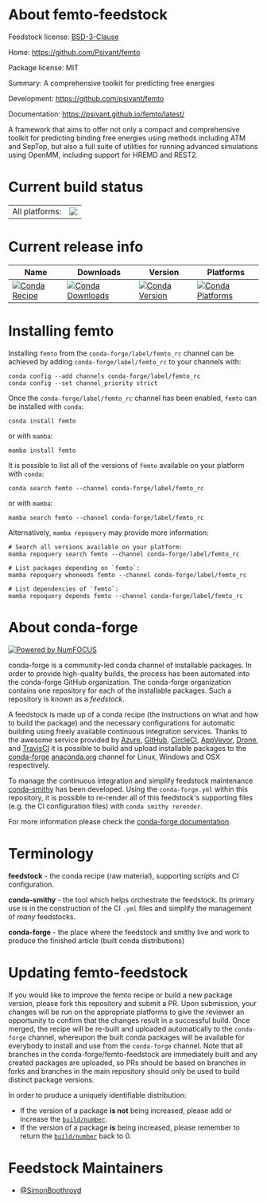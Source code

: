 About femto-feedstock
=====================

Feedstock license: [BSD-3-Clause](https://github.com/conda-forge/femto-feedstock/blob/main/LICENSE.txt)

Home: https://github.com/Psivant/femto

Package license: MIT

Summary: A comprehensive toolkit for predicting free energies

Development: https://github.com/psivant/femto

Documentation: https://psivant.github.io/femto/latest/

A framework that aims to offer not only a compact and comprehensive toolkit for predicting binding free
energies using methods including ATM and SepTop, but also a full suite of utilities for running advanced
simulations using OpenMM, including support for HREMD and REST2.


Current build status
====================


<table><tr><td>All platforms:</td>
    <td>
      <a href="https://dev.azure.com/conda-forge/feedstock-builds/_build/latest?definitionId=20960&branchName=main">
        <img src="https://dev.azure.com/conda-forge/feedstock-builds/_apis/build/status/femto-feedstock?branchName=main">
      </a>
    </td>
  </tr>
</table>

Current release info
====================

| Name | Downloads | Version | Platforms |
| --- | --- | --- | --- |
| [![Conda Recipe](https://img.shields.io/badge/recipe-femto-green.svg)](https://anaconda.org/conda-forge/femto) | [![Conda Downloads](https://img.shields.io/conda/dn/conda-forge/femto.svg)](https://anaconda.org/conda-forge/femto) | [![Conda Version](https://img.shields.io/conda/vn/conda-forge/femto.svg)](https://anaconda.org/conda-forge/femto) | [![Conda Platforms](https://img.shields.io/conda/pn/conda-forge/femto.svg)](https://anaconda.org/conda-forge/femto) |

Installing femto
================

Installing `femto` from the `conda-forge/label/femto_rc` channel can be achieved by adding `conda-forge/label/femto_rc` to your channels with:

```
conda config --add channels conda-forge/label/femto_rc
conda config --set channel_priority strict
```

Once the `conda-forge/label/femto_rc` channel has been enabled, `femto` can be installed with `conda`:

```
conda install femto
```

or with `mamba`:

```
mamba install femto
```

It is possible to list all of the versions of `femto` available on your platform with `conda`:

```
conda search femto --channel conda-forge/label/femto_rc
```

or with `mamba`:

```
mamba search femto --channel conda-forge/label/femto_rc
```

Alternatively, `mamba repoquery` may provide more information:

```
# Search all versions available on your platform:
mamba repoquery search femto --channel conda-forge/label/femto_rc

# List packages depending on `femto`:
mamba repoquery whoneeds femto --channel conda-forge/label/femto_rc

# List dependencies of `femto`:
mamba repoquery depends femto --channel conda-forge/label/femto_rc
```


About conda-forge
=================

[![Powered by
NumFOCUS](https://img.shields.io/badge/powered%20by-NumFOCUS-orange.svg?style=flat&colorA=E1523D&colorB=007D8A)](https://numfocus.org)

conda-forge is a community-led conda channel of installable packages.
In order to provide high-quality builds, the process has been automated into the
conda-forge GitHub organization. The conda-forge organization contains one repository
for each of the installable packages. Such a repository is known as a *feedstock*.

A feedstock is made up of a conda recipe (the instructions on what and how to build
the package) and the necessary configurations for automatic building using freely
available continuous integration services. Thanks to the awesome service provided by
[Azure](https://azure.microsoft.com/en-us/services/devops/), [GitHub](https://github.com/),
[CircleCI](https://circleci.com/), [AppVeyor](https://www.appveyor.com/),
[Drone](https://cloud.drone.io/welcome), and [TravisCI](https://travis-ci.com/)
it is possible to build and upload installable packages to the
[conda-forge](https://anaconda.org/conda-forge) [anaconda.org](https://anaconda.org/)
channel for Linux, Windows and OSX respectively.

To manage the continuous integration and simplify feedstock maintenance
[conda-smithy](https://github.com/conda-forge/conda-smithy) has been developed.
Using the ``conda-forge.yml`` within this repository, it is possible to re-render all of
this feedstock's supporting files (e.g. the CI configuration files) with ``conda smithy rerender``.

For more information please check the [conda-forge documentation](https://conda-forge.org/docs/).

Terminology
===========

**feedstock** - the conda recipe (raw material), supporting scripts and CI configuration.

**conda-smithy** - the tool which helps orchestrate the feedstock.
                   Its primary use is in the construction of the CI ``.yml`` files
                   and simplify the management of *many* feedstocks.

**conda-forge** - the place where the feedstock and smithy live and work to
                  produce the finished article (built conda distributions)


Updating femto-feedstock
========================

If you would like to improve the femto recipe or build a new
package version, please fork this repository and submit a PR. Upon submission,
your changes will be run on the appropriate platforms to give the reviewer an
opportunity to confirm that the changes result in a successful build. Once
merged, the recipe will be re-built and uploaded automatically to the
`conda-forge` channel, whereupon the built conda packages will be available for
everybody to install and use from the `conda-forge` channel.
Note that all branches in the conda-forge/femto-feedstock are
immediately built and any created packages are uploaded, so PRs should be based
on branches in forks and branches in the main repository should only be used to
build distinct package versions.

In order to produce a uniquely identifiable distribution:
 * If the version of a package **is not** being increased, please add or increase
   the [``build/number``](https://docs.conda.io/projects/conda-build/en/latest/resources/define-metadata.html#build-number-and-string).
 * If the version of a package **is** being increased, please remember to return
   the [``build/number``](https://docs.conda.io/projects/conda-build/en/latest/resources/define-metadata.html#build-number-and-string)
   back to 0.

Feedstock Maintainers
=====================

* [@SimonBoothroyd](https://github.com/SimonBoothroyd/)

